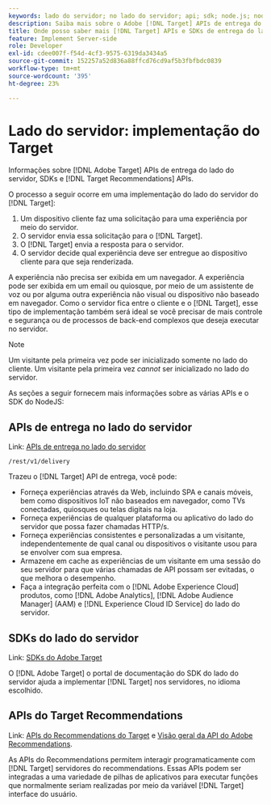```yaml
---
keywords: lado do servidor; no lado do servidor; api; sdk; node.js; nodejs; node js; api do recommendations; api:apis
description: Saiba mais sobre o Adobe [!DNL Target] APIs de entrega do lado do servidor, SDKs e [!DNL Target] APIs do Recommendations.
title: Onde posso saber mais [!DNL Target] APIs e SDKs de entrega do lado do servidor?
feature: Implement Server-side
role: Developer
exl-id: cdee007f-f54d-4cf3-9575-6319da3434a5
source-git-commit: 152257a52d836a88ffcd76cd9af5b3fbfbdc0839
workflow-type: tm+mt
source-wordcount: '395'
ht-degree: 23%

---
```


# Lado do servidor: implementação do Target

Informações sobre [!DNL Adobe Target] APIs de entrega do lado do servidor, SDKs e [!DNL Target Recommendations] APIs.

O processo a seguir ocorre em uma implementação do lado do servidor do [!DNL Target]:

1. Um dispositivo cliente faz uma solicitação para uma experiência por meio do servidor.
1. O servidor envia essa solicitação para o [!DNL Target].
1. O [!DNL Target] envia a resposta para o servidor.
1. O servidor decide qual experiência deve ser entregue ao dispositivo cliente para que seja renderizada.

A experiência não precisa ser exibida em um navegador. A experiência pode ser exibida em um email ou quiosque, por meio de um assistente de voz ou por alguma outra experiência não visual ou dispositivo não baseado em navegador. Como o servidor fica entre o cliente e o [!DNL Target], esse tipo de implementação também será ideal se você precisar de mais controle e segurança ou de processos de back-end complexos que deseja executar no servidor.

>[!NOTE]
>
>Um visitante pela primeira vez pode ser inicializado somente no lado do cliente. Um visitante pela primeira vez *cannot* ser inicializado no lado do servidor.

As seções a seguir fornecem mais informações sobre as várias APIs e o SDK do NodeJS:

## APIs de entrega no lado do servidor

Link: [APIs de entrega no lado do servidor](https://developers.adobetarget.com/api/delivery-api/)

`/rest/v1/delivery`

Trazeu o [!DNL Target] API de entrega, você pode:

* Forneça experiências através da Web, incluindo SPA e canais móveis, bem como dispositivos IoT não baseados em navegador, como TVs conectadas, quiosques ou telas digitais na loja.
* Forneça experiências de qualquer plataforma ou aplicativo do lado do servidor que possa fazer chamadas HTTP/s.
* Forneça experiências consistentes e personalizadas a um visitante, independentemente de qual canal ou dispositivos o visitante usou para se envolver com sua empresa.
* Armazene em cache as experiências de um visitante em uma sessão do seu servidor para que várias chamadas de API possam ser evitadas, o que melhora o desempenho.
* Faça a integração perfeita com o [!DNL Adobe Experience Cloud] produtos, como [!DNL Adobe Analytics], [!DNL Adobe Audience Manager] (AAM) e [!DNL Experience Cloud ID Service] do lado do servidor.

## SDKs do lado do servidor

Link: [SDKs do Adobe Target](https://adobetarget-sdks.gitbook.io/docs/)

O [!DNL Adobe Target] o portal de documentação do SDK do lado do servidor ajuda a implementar [!DNL Target] nos servidores, no idioma escolhido.

## APIs do Target Recommendations

Link: [APIs do Recommendations do Target](https://developers.adobetarget.com/api/recommendations) e [Visão geral da API do Adobe Recommendations](https://experienceleague.adobe.com/docs/target-learn/recommendations-api-tutorial/recs-api-overview.html).

As APIs do Recommendations permitem interagir programaticamente com [!DNL Target] servidores do recommendations. Essas APIs podem ser integradas a uma variedade de pilhas de aplicativos para executar funções que normalmente seriam realizadas por meio da variável [!DNL Target] interface do usuário.
